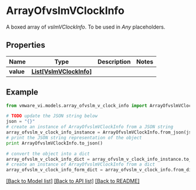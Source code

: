 # ArrayOfvslmVClockInfo

A boxed array of *vslmVClockInfo*. To be used in *Any* placeholders. 

## Properties
Name | Type | Description | Notes
------------ | ------------- | ------------- | -------------
**value** | [**List[VslmVClockInfo]**](VslmVClockInfo.md) |  | 

## Example

```python
from vmware_vi.models.array_ofvslm_v_clock_info import ArrayOfvslmVClockInfo

# TODO update the JSON string below
json = "{}"
# create an instance of ArrayOfvslmVClockInfo from a JSON string
array_ofvslm_v_clock_info_instance = ArrayOfvslmVClockInfo.from_json(json)
# print the JSON string representation of the object
print ArrayOfvslmVClockInfo.to_json()

# convert the object into a dict
array_ofvslm_v_clock_info_dict = array_ofvslm_v_clock_info_instance.to_dict()
# create an instance of ArrayOfvslmVClockInfo from a dict
array_ofvslm_v_clock_info_form_dict = array_ofvslm_v_clock_info.from_dict(array_ofvslm_v_clock_info_dict)
```
[[Back to Model list]](../README.md#documentation-for-models) [[Back to API list]](../README.md#documentation-for-api-endpoints) [[Back to README]](../README.md)


